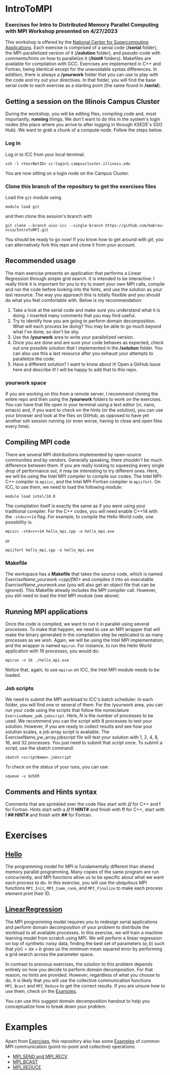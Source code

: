 # IntroToMPI

### Exercises for Intro to Distributed Memory Parallel Computing with MPI Workshop presented on 4/27/2023

This workshop is offered by the [National Center for Supercomputing Applications](https://www.ncsa.illinois.edu/).
Each exercise is comprised of a serial code (**/serial** folder), the MPI-parallelized version of it (**/solution** folder), and pseudo-code with comments/hints on how to parallelize it (**/hint#** folders). Makefiles are available for compilation with GCC. Exercises are implemented in C++ and Fortran, being identical except for the unavoidable syntax differences. In addition, there is always a **/yourwork** folder that you can use to play with the code and try out your directives. In that folder, you will find the base serial code to each exercise as a starting point (the same found in **/serial**).

## Getting a session on the Illinois Campus Cluster
During the workshop, you will be editing files, compiling code and, most importantly, **running** things. We don't want to do this in the system's login nodes (the place where you arrive to after logging in through XSEDE's SSO Hub). We want to grab a chunk of a compute node. Follow the steps below.

### Log in
Log in to ICC from your local terminal:
```
ssh -l <YourNetID> cc-login1.campuscluster.illinois.edu
```
  
You are now sitting on a login node on the Campus Cluster. 


### Clone this branch of the repository to get the exercises files
Load the `git` module using
```
module load git
```
and then clone this session's branch with

```
git clone --branch uiuc-icc --single-branch https://github.com/babreu-ncsa/IntroToMPI.git
```

You should be ready to go now! If you know how to get around with *git*, you can alternatively fork this repo and clone it from your account.


## Recommended usage
The main exercise presents an application that performs a Linear Regression through simple grid search. It is intended to be interactive: I really think it is important for you to try to insert your own MPI calls, compile and run the code before looking into the hints, and use the solution as your last resource. The way you approach this is totally flexible and you should do what you feel comfortable with. Below is my recommendation:

1. Take a look at the serial code and make sure you understand what it is doing. I inserted many comments that you may find useful.
2. Try to identify how you are going to perform domain decomposition. What will each process be doing? You may be able to go much beyond what I've done, so don't be shy.
3. Use the **/yourwork** area to write your parallelized version. 
4. Once you are done and are sure your code behaves as expected, check out one possible solution that I implemented in the **/solution** folder. You can also use this a last resource after you exhaust your attempts to parallelize the code.
5. Have a different solution? I want to know about it! Open a GitHub issue here and describe it! I will be happy to add that to this repo.

### yourwork space
If you are working on this from a remote server, I recommend cloning the entire repo and then using the **/yourwork** folders to work on the exercises. You can have that file open in your terminal using a text editor (vi, nano, emacs) and, if you want to check on the hints (or the solution), you can use your browser and look at the files on GitHub, as opposed to have yet another ssh session running (or even worse, having to close and open files every time).

## Compiling MPI code
There are several MPI distributions implemented by open-source communities and by vendors. Generally speaking, there shouldn't be much difference between them. If you are really looking to squeezing every single drop of performance out, it may be interesting to try different ones. Here, we will be using the Intel MPI compiler to compile our codes. The Intel MPI-C++ compiler is `mpiicc`, and the Intel MPI-Fortran compiler is `mpiifort`. On ICC, to use them, we need to load the following module:

```
module load intel/18.0
```

The compilation itself is exactly the same as if you were using your traditional compiler. For the C++ codes, you will need enable C++14 with the `-std=c++14` flag. For example, to compile the Hello World code, one possibility is:

```
mpiicc -std=c++14 hello_mpi.cpp -o hello_mpi.exe
```
or
```
mpiifort hello_mpi.cpp -o hello_mpi.exe
```

### Makefile
The workspace has a **Makefile** that takes the source code, which is named *ExerciseName_yourwork.<cpp/f90>* and compiles it into an executable *ExerciseName_yourwork.exe* (you will also get an object file that can be ignored). This Makefile already includes the MPI compiler call. However, you still need to load the Intel MPI module (see above).


## Running MPI applications
Once the code is compiled, we want to run it in parallel using several processes. To make that happen, we need to use an MPI wrapper that will make the binary generated in the compilation step be replicated to as many processes as we wish. Again, we will be using the Intel MPI implementation, and the wrapper is named `mpirun`. For instance, to run the Hello World application with 16 processes, you would do:

```
mpirun -n 16 ./hello_mpi.exe
```

Notice that, again, to use `mpirun` on ICC, the Intel MPI module needs to be loaded.

### Job scripts
We need to submit the MPI workload to ICC's batch scheduler. In each folder, you will find one or several of them. For the /yourwork area, you can run your code using the scripts that follow the nomeclature `ExerciseName_ywN.jobscript`. Here, $N$ is the number of processes to be used. We recommend you can the script with 8 processes to test your solution. However, if you are ready to collect results and see how your solution scales, a job array script is avaliable. The ExerciseName_yw_array.jobscript file will test your solution with 1, 2, 4, 8, 16, and 32 processes. You just need to submit that script once. To submit a script, use the sbatch command:

```
sbatch <scriptName>.jobscript
```

To check on the status of your runs, you can use:
```
squeue -u $USER
```


## Comments and Hints syntax
Comments that are sprinkled over the code files start with **//** for C++ and **!** for Fortran. Hints start with a **// !! HINT#** and finish with **!!** for C++, start with **! ## HINT#** and finish with **##** for Fortran. 

# Exercises

## [Hello](./Exercises/Hello)
The programming model for MPI is fundamentally different than shared memory parallel programming. Many copies of the same program are run concurrently, and MPI functions allow us to be specific about what we want each process to do. In this exercise, you will use the ubiquitous MPI functions `MPI_Init`, `MPI_Comm_rank`, and `MPI_Finalize` to make each process element print their ID.

## [LinearRegression](./Exercises/LinearRegression)
The MPI programming model requires you to redesign serial applications and perform domain decomposition of your problem to distribute the workload to all available processes. In this exercise, we will train a machine learning model from scratch using MPI. We will perform a linear regression on top of synthetic noisy data, finding the best set of parameters $(a,b)$ such that $y(x) = ax + b$ gives us the minimum mean squared error by performing a grid search across the parameter space. 

In contrast to previous exercises, the solution to this problem depends entirely on how you decide to perform domain decomposition. For that reason, no hints are provided. However, regardless of what you choose to do, it is likely that you will use the collective communication functions `MPI_Bcast` and `MPI_Reduce` to get the correct results. If you are unsure how to use them, check on the [Examples](./Examples).

You can use this suggest domain decomposition handout to help you conceptualize how to break down your problem.

# Examples
Apart from [Exercises](./Exercises), this repository also has some [Examples](./Examples) of common MPI communication (point-to-point and collective) operations:
- [MPI_SEND and MPI_RECV](./Examples/SendRecv)
- [MPI_BCAST](./Examples/Bcast)
- [MPI_REDUCE](./Examples/Reduce)
